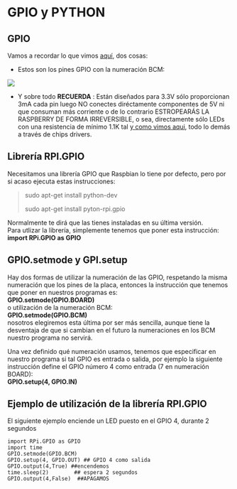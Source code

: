 # GPIO y PYTHON

## GPIO

Vamos a recordar lo que vimos [aquí](https://catedu.github.io/raspberry-muy-basico/2-gpio.html), dos cosas:

* Estos son los pines GPIO con la numeración BCM:

![](https://docs.microsoft.com/en-us/windows/iot-core/media/pinmappingsrpi/rp2_pinout.png)

* Y sobre todo  **RECUERDA** : Están diseñados para 3.3V sólo proporcionan 3mA cada pin luego NO conectes diréctamente componentes de 5V ni  que consuman más corriente o de lo contrario ESTROPEARÁS LA RASPBERRY DE FORMA IRREVERSIBLE, o sea, directamente sólo LEDs con una resistencia de mínimo 1.1K tal [y como vimos aqui](https://catedu.github.io/raspberry-muy-basico/2-gpio.html), todo lo demás a través de chips drivers. 

## Librería RPI.GPIO

Necesitamos una librería GPIO que Raspbian lo tiene por defecto, pero por si acaso ejecuta estas instrucciones:

> sudo apt-get install python-dev
>
> sudo apt-get install pyton-rpi.gpio

Normalmente te dirá que las tienes instaladas en su última versión.  
Para utlizar la librería, simplemente tenemos que poner esta instrucción:  
**import RPi.GPIO as GPIO**

## GPIO.setmode y GPI.setup

Hay dos formas de utilizar la numeración de las GPIO, respetando la misma numeración que los pines de la placa, entonces la instrucción que tenemos que poner en nuestros programas es:  
**GPIO.setmode\(GPIO.BOARD\)**  
o utilización de la numeración BCM:  
**GPIO.setmode\(GPIO.BCM\)**  
nosotros elegiremos esta última por ser más sencilla, aunque tiene la desventaja de que si cambian en el futuro la numeraciones en los BCM nuestro programa no servirá.

Una vez definido qué numeración usamos, tenemos que especificar en nuestro programa si tal GPIO es entrada o salida, por ejemplo la siguiente instrucción define el GPIO número 4 como entrada \(7 en numeración BOARD\):  
**GPIO.setup\(4, GPIO.IN\)**

## Ejemplo de utilización de la librería RPI.GPIO

El siguiente ejemplo enciende un LED puesto en el GPIO 4, durante 2 segundos

```cpp+lineNumbers:true
import RPi.GPIO as GPIO
import time
GPIO.setmode(GPIO.BCM)
GPIO.setup(4, GPIO.OUT) ## GPIO 4 como salida
GPIO.output(4,True) ##encendemos
time.sleep(2)        ## espera 2 segundos
GPIO.output(4,False)  ##APAGAMOS
```



